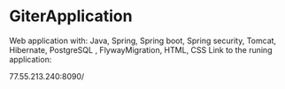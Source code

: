 # GiterApplication

Web application with: Java, Spring, Spring boot, Spring security, Tomcat, Hibernate, PostgreSQL , FlywayMigration, HTML, CSS Link to the runing application:

77.55.213.240:8090/
